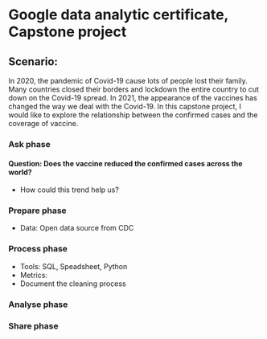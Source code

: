 # Google data analytic certificate, Capstone project

## Scenario: 
In 2020, the pandemic of Covid-19 cause lots of people lost their family. Many countries closed their borders and lockdown the entire country to cut down on the Covid-19 spread. In 2021, the appearance of the vaccines has changed the way we deal with the Covid-19. In this capstone project, I would like to explore the relationship between the confirmed cases and the coverage of vaccine.

### Ask phase
#### Question: Does the vaccine reduced the confirmed cases across the world? 
- How could this trend help us?

### Prepare phase
- Data: Open data source from CDC

### Process phase
- Tools: SQL, Speadsheet, Python
- Metrics:
- Document the cleaning process 

### Analyse phase

### Share phase
